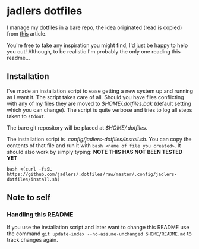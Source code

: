 # jadlers dotfiles

I manage my dotfiles in a bare repo, the idea originated (read is copied) from
[this](https://developer.atlassian.com/blog/2016/02/best-way-to-store-dotfiles-git-bare-repo/)
article.

You're free to take any inspiration you might find, I'd just be happy to help
you out! Although, to be realistic I'm probably the only one reading this
readme...

## Installation

I've made an installation script to ease getting a new system up and running as
I want it. The script takes care of all. Should you have files conflicting with
any of my files they are moved to _$HOME/.dotfiles.bak_ (default setting which
you can change). The script is quite verbose and tries to log all steps taken to
`stdout`.

The bare git repository will be placed at _$HOME/.dotfiles_.

The installation script is _.config/jadlers-dotfiles/install.sh_. You can copy
the contents of that file and run it with `bash <name of file you created>`. It
should also work by simply typing: **NOTE THIS HAS NOT BEEN TESTED YET**

`bash <(curl -fsSL
https://github.com/jadlers/.dotfiles/raw/master/.config/jadlers-dotfiles/install.sh)`

## Note to self

### Handling this README

If you use the installation script and later want to change this README use the
command `git update-index --no-assume-unchanged $HOME/README.md` to track
changes again.
